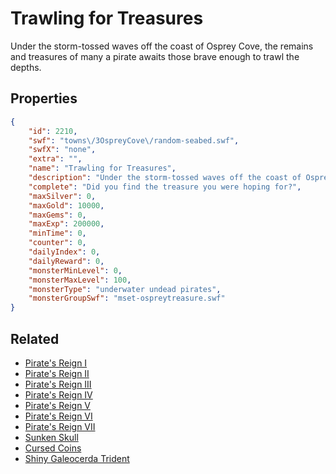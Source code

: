# Trawling for Treasures

Under the storm-tossed waves off the coast of Osprey Cove, the remains and treasures of many a pirate awaits those brave enough to trawl the depths.

## Properties

```json
{
    "id": 2210,
    "swf": "towns\/3OspreyCove\/random-seabed.swf",
    "swfX": "none",
    "extra": "",
    "name": "Trawling for Treasures",
    "description": "Under the storm-tossed waves off the coast of Osprey Cove, the remains and treasures of many a pirate awaits those brave enough to trawl the depths.",
    "complete": "Did you find the treasure you were hoping for?",
    "maxSilver": 0,
    "maxGold": 10000,
    "maxGems": 0,
    "maxExp": 200000,
    "minTime": 0,
    "counter": 0,
    "dailyIndex": 0,
    "dailyReward": 0,
    "monsterMinLevel": 0,
    "monsterMaxLevel": 100,
    "monsterType": "underwater undead pirates",
    "monsterGroupSwf": "mset-ospreytreasure.swf"
}
```

## Related

- [Pirate's Reign I](../items/22285-pirate-s-reign-i.md)
- [Pirate's Reign II](../items/22286-pirate-s-reign-ii.md)
- [Pirate's Reign III](../items/22287-pirate-s-reign-iii.md)
- [Pirate's Reign IV](../items/22288-pirate-s-reign-iv.md)
- [Pirate's Reign V](../items/22289-pirate-s-reign-v.md)
- [Pirate's Reign VI](../items/22290-pirate-s-reign-vi.md)
- [Pirate's Reign VII](../items/22291-pirate-s-reign-vii.md)
- [Sunken Skull](../items/22292-sunken-skull.md)
- [Cursed Coins](../items/22293-cursed-coins.md)
- [Shiny Galeocerda Trident](../items/22294-shiny-galeocerda-trident.md)

